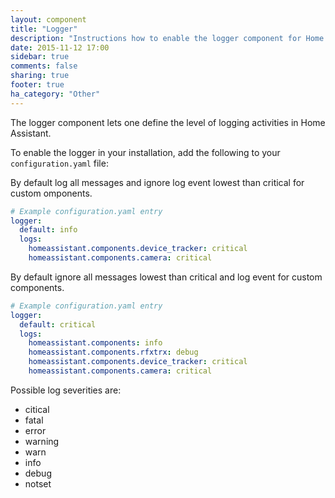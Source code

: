 ```yaml
---
layout: component
title: "Logger"
description: "Instructions how to enable the logger component for Home Assistant."
date: 2015-11-12 17:00
sidebar: true
comments: false
sharing: true
footer: true
ha_category: "Other"
---
```


The logger component lets one define the level of logging activities in Home Assistant.

To enable the logger in your installation, add the following to your `configuration.yaml` file:

By default log all messages and ignore log event lowest than critical for custom omponents.

```yaml
# Example configuration.yaml entry
logger:
  default: info
  logs:
    homeassistant.components.device_tracker: critical
    homeassistant.components.camera: critical
```

By default ignore all messages lowest than critical and log event for custom components.

```yaml
# Example configuration.yaml entry
logger:
  default: critical
  logs:
    homeassistant.components: info
    homeassistant.components.rfxtrx: debug
    homeassistant.components.device_tracker: critical
    homeassistant.components.camera: critical
```

Possible log severities are:

- citical
- fatal
- error
- warning
- warn
- info
- debug
- notset
 
